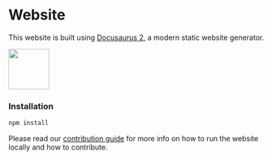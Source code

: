 # Website

This website is built using [Docusaurus 2](https://v2.docusaurus.io/), a modern static website generator.

<img src="root/images/stryker.svg" width="80">

### Installation

```bash
npm install
```

Please read our [contribution guide](https://github.com/stryker-mutator/stryker-mutator.github.io/blob/master/CONTRIBUTING.md) for more info on how to run the website locally and how to contribute.
